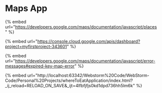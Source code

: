 # Maps App

{% embed url="https://developers.google.com/maps/documentation/javascript/places" %}

{% embed url="https://console.cloud.google.com/apis/dashboard?project=myfirstproject-343601" %}

{% embed url="https://developers.google.com/maps/documentation/javascript/error-messages#expired-key-map-error" %}

{% embed url="http://localhost:63342/Webstorm%20Code/WebStorm-Code/Personal%20Projects/whereToEatApplication/index.html?_ij_reload=RELOAD_ON_SAVE&_ijt=4lfbfjfjs0kd1dpd736hh5lm6k" %}
